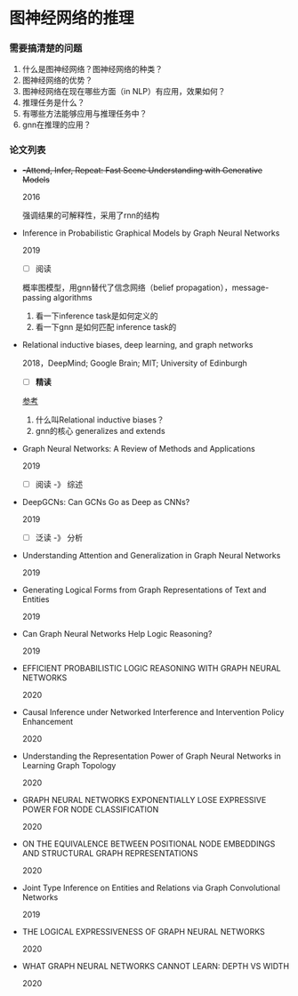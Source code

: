 # 图神经网络的推理

### 需要搞清楚的问题

1. 什么是图神经网络？图神经网络的种类？
2. 图神经网络的优势？
3. 图神经网络在现在哪些方面（in NLP）有应用，效果如何？
4. 推理任务是什么？
5. 有哪些方法能够应用与推理任务中？
6. gnn在推理的应用？







### 论文列表

- ~~-Attend, Infer, Repeat: Fast Scene Understanding with Generative Models~~

  2016

  强调结果的可解释性，采用了rnn的结构

- Inference in Probabilistic Graphical Models by Graph Neural Networks

  2019

  - [ ] 阅读

  概率图模型，用gnn替代了信念网络（belief propagation），message-passing algorithms

  1. 看一下inference task是如何定义的
  2. 看一下gnn 是如何匹配 inference task的

- Relational inductive biases, deep learning, and graph networks

  2018，DeepMind;  Google Brain;  MIT;  University of Edinburgh

  - [ ] **精读**

  [参考](https://zhuanlan.zhihu.com/p/38861547)

  1. 什么叫Relational inductive biases？
  2. gnn的核心 generalizes and extends

- Graph Neural Networks: A Review of Methods and Applications

  2019

  - [ ] 阅读 -》 综述

- DeepGCNs: Can GCNs Go as Deep as CNNs?

  2019

  - [ ] 泛读 -》 分析

- Understanding Attention and Generalization in Graph Neural Networks

  2019

- Generating Logical Forms from Graph Representations of Text and Entities

  2019

- Can Graph Neural Networks Help Logic Reasoning?

  2019

- EFFICIENT PROBABILISTIC LOGIC REASONING WITH GRAPH NEURAL NETWORKS

  2020

- Causal Inference under Networked Interference and Intervention Policy Enhancement

  2020

- Understanding the Representation Power of Graph Neural Networks in Learning Graph Topology

  2020

- GRAPH NEURAL NETWORKS EXPONENTIALLY LOSE EXPRESSIVE POWER FOR NODE CLASSIFICATION

  2020

- ON THE EQUIVALENCE BETWEEN POSITIONAL NODE EMBEDDINGS AND STRUCTURAL GRAPH REPRESENTATIONS

  2020

  

- Joint Type Inference on Entities and Relations via Graph Convolutional Networks

  2019

- THE LOGICAL EXPRESSIVENESS OF GRAPH NEURAL NETWORKS

  2020

- WHAT GRAPH NEURAL NETWORKS CANNOT LEARN: DEPTH VS WIDTH

  2020

